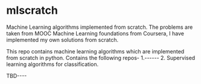 # mlscratch
Machine Learning algorithms implemented from scratch. The problems are taken from MOOC Machine Learning foundations from Coursera, I have implemented my own solutions from scratch.

This repo contains machine learning algorithms which are implemented from scratch in python.
Contains the following repos-
1.------
2. Supervised learning algorithms for classification.

TBD----
